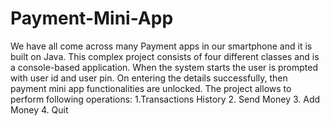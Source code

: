 # Payment-Mini-App

We have all come across many Payment apps in our smartphone and it is built on Java. This complex project consists of four different classes and is a console-based application. When the system starts the user is prompted with user id and user pin. On entering the details successfully, then payment mini app functionalities are unlocked. The project allows to perform following operations:
1.Transactions History
2. Send Money
3. Add Money
4. Quit

